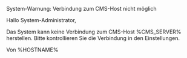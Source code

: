 System-Warnung: Verbindung zum CMS-Host nicht möglich


Hallo System-Administrator,

Das System kann keine Verbindung zum CMS-Host %CMS_SERVER% herstellen. Bitte kontrollieren Sie die Verbindung in den Einstellungen.

Von %HOSTNAME%
